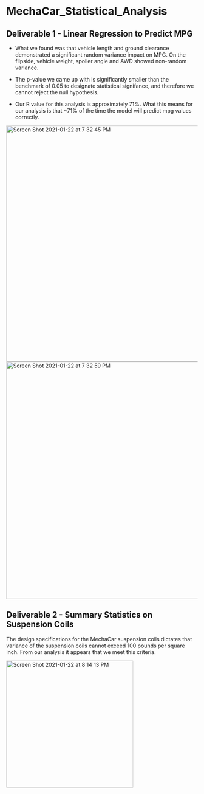 # MechaCar_Statistical_Analysis

## Deliverable 1 - Linear Regression to Predict MPG

* What we found was that vehicle length and ground clearance demonstrated a significant random variance impact on MPG. On the flipside, vehicle weight, spoiler angle and AWD showed non-random variance. 

* The p-value we came up with is significantly smaller than the benchmark of 0.05 to designate statistical signifance, and therefore we cannot reject the null hypothesis. 

* Our R value for this analysis is approximately 71%. What this means for our analysis is that ~71% of the time the model will predict mpg values correctly.

<img width="621" alt="Screen Shot 2021-01-22 at 7 32 45 PM" src="https://user-images.githubusercontent.com/68168883/105571202-2ff53a80-5d1c-11eb-930f-905836bd92a9.png">

<img width="624" alt="Screen Shot 2021-01-22 at 7 32 59 PM" src="https://user-images.githubusercontent.com/68168883/105571206-34215800-5d1c-11eb-8f4f-e91b4c930b05.png">

## Deliverable 2 - Summary Statistics on Suspension Coils

The design specifications for the MechaCar suspension coils dictates that variance of the suspension coils cannot exceed 100 pounds per square inch. From our analysis it appears that we meet this criteria.  

<img width="334" alt="Screen Shot 2021-01-22 at 8 14 13 PM" src="https://user-images.githubusercontent.com/68168883/105571289-e35e2f00-5d1c-11eb-8f38-21ea8dd2db08.png">
